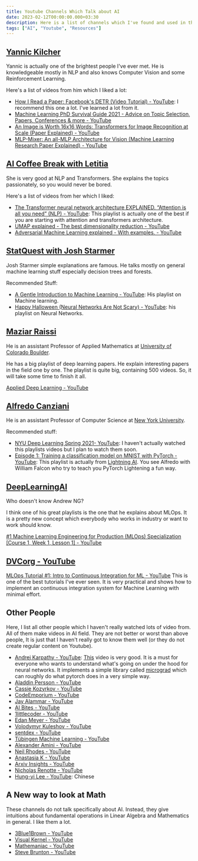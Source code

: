 ```yaml
---
title: Youtube Channels Which Talk about AI
date: 2023-02-12T00:00:00.000+03:30
description: Here is a list of channels which I've found and used in the AI field.
tags: ["AI", "Youtube", "Resources"]
---
```


## [Yannic Kilcher](https://www.youtube.com/c/YannicKilcher)
Yannic is actually one of the brightest people I've ever met. He is knowledgeable mostly in NLP and also knows Computer Vision and some Reinforcement Learning. 

Here's a list of videos from him which I liked a lot:
- [How I Read a Paper: Facebook's DETR (Video Tutorial) - YouTube](https://www.youtube.com/watch?v=Uumd2zOOz60): I recommend this one a lot. I've learned a lot from it. 
- [Machine Learning PhD Survival Guide 2021 - Advice on Topic Selection, Papers, Conferences & more - YouTube](https://www.youtube.com/watch?v=rHQPBqMULXo&list=PL1v8zpldgH3oNcr8es3ov4_4DF8K0Ps6-)
- [An Image is Worth 16x16 Words: Transformers for Image Recognition at Scale (Paper Explained) - YouTube](https://www.youtube.com/watch?v=TrdevFK_am4&t=419s)
- [MLP-Mixer: An all-MLP Architecture for Vision (Machine Learning Research Paper Explained) - YouTube](https://www.youtube.com/watch?v=7K4Z8RqjWIk&t=1098s)

## [AI Coffee Break with Letitia](https://www.youtube.com/@AICoffeeBreak/videos)


She is very good at NLP and Transformers. She explains the topics passionately, so you would never be bored.

Here's a list of videos from her which I liked:
- [The Transformer neural network architecture EXPLAINED. “Attention is all you need” (NLP) - YouTube](https://www.youtube.com/watch?v=FWFA4DGuzSc&list=PLpZBeKTZRGPNdymdEsSSSod5YQ3Vu0sKY): This playlist is actually one of the best if you are starting with attention and transformers architecture. 
- [UMAP explained - The best dimensionality reduction - YouTube](https://www.youtube.com/watch?v=6BPl81wGGP8)
- [Adversarial Machine Learning explained - With examples. - YouTube](https://www.youtube.com/watch?v=YyTyWGUUhmo)

## [StatQuest with Josh Starmer](https://www.youtube.com/c/joshstarmer)

Josh Starmer simple explanations are famous. He talks mostly on general machine learning stuff especially decision trees and forests. 

Recommended Stuff:
- [A Gentle Introduction to Machine Learning - YouTube](https://www.youtube.com/watch?v=Gv9_4yMHFhI&list=PLblh5JKOoLUICTaGLRoHQDuF_7q2GfuJF): His playlist on Machine learning.
- [Happy Halloween (Neural Networks Are Not Scary) - YouTube](https://www.youtube.com/watch?v=zxagGtF9MeU&list=PLblh5JKOoLUIxGDQs4LFFD--41Vzf-ME1): his playlist on Neural Networks. 

## [Maziar Raissi](https://www.youtube.com/@maziarraissi3569)

He is an assistant Professor of Applied Mathematics at [University of Colorado Boulder](https://scholar.google.com/citations?view_op=view_org&hl=en&org=10680603084482565841). 

He has a big playlist of deep learning papers. He explain interesting papers in the field one by one. The playlist is quite big, containing 500 videos. So, it will take some time to finish it all. 

[Applied Deep Learning - YouTube](https://www.youtube.com/playlist?list=PLoEMreTa9CNmuxQeIKWaz7AVFd_ZeAcy4)

## [Alfredo Canziani](https://www.youtube.com/@alfcnz/videos)

He is an assistant Professor of Computer Science at [New York University](https://scholar.google.com/citations?view_op=view_org&hl=en&org=17630047345716507964). 

Recommended stuff:
- [NYU Deep Learning Spring 2021- YouTube](https://www.youtube.com/watch?v=mTtDfKgLm54&list=PLLHTzKZzVU9e6xUfG10TkTWApKSZCzuBI): I haven't actually watched this playlists videos but I plan to watch them soon. 
- [Episode 1: Training a classification model on MNIST with PyTorch - YouTube](https://www.youtube.com/watch?v=OMDn66kM9Qc&list=PLaMu-SDt_RB5hhJKZC5a6HPdlDTawUT3r): This playlist is actually from [Lightning AI](https://www.youtube.com/@PyTorchLightning). You see Alfredo with William Falcon who try to teach you PyTorch Lightening a fun way. 

## [DeepLearningAI](https://youtube.com/@Deeplearningai/)

Who doesn't know Andrew NG? 

I think one of his great playlists is the one that he explains about MLOps. It is a pretty new concept which everybody who works in industry or want to work should know. 

[#1 Machine Learning Engineering for Production (MLOps) Specialization [Course 1, Week 1, Lesson 1] - YouTube](https://www.youtube.com/watch?v=NgWujOrCZFo&list=PLkDaE6sCZn6GMoA0wbpJLi3t34Gd8l0aK)

## [DVCorg - YouTube](https://www.youtube.com/@dvcorg8370)

[MLOps Tutorial #1: Intro to Continuous Integration for ML - YouTube](https://www.youtube.com/watch?v=9BgIDqAzfuA&list=PL7WG7YrwYcnDBDuCkFbcyjnZQrdskFsBz&index=1&pp=iAQB)
This is one of the best tutorials I've ever seen. It is very practical and shows how to implement an continuous integration system for Machine Learning with minimal effort. 
## Other People

Here, I list all other people which I haven't really watched lots of video from. All of them make videos in AI field. They are not better or worst than above people, It is just that I haven't really got to know them well (or they do not create regular content on Youtube).

- [Andrej Karpathy - YouTube](https://www.youtube.com/@AndrejKarpathy/videos): [This](https://www.youtube.com/watch?v=VMj-3S1tku0) video is very good. It is a must for everyone who wants to understand what's going on under the hood for neural networks. It implements a simple library called [micrograd](https://github.com/karpathy/micrograd) which can roughly do what pytorch does in a very simple way.
- [Aladdin Persson - YouTube](https://www.youtube.com/c/AladdinPersson)
- [Cassie Kozyrkov - YouTube](https://www.youtube.com/@datascientific/videos)
- [CodeEmporium - YouTube](https://www.youtube.com/c/CodeEmporium)
- [Jay Alammar - YouTube](https://www.youtube.com/channel/UCmOwsoHty5PrmE-3QhUBfPQ/videos)
- [AI Bites - YouTube](https://www.youtube.com/c/AIBites/videos)
- [1littlecoder - YouTube](https://www.youtube.com/@1littlecoder)
- [Edan Meyer - YouTube](https://www.youtube.com/c/EdanMeyer)
- [Volodymyr Kuleshov - YouTube](https://www.youtube.com/@vkuleshov)
- [sentdex - YouTube](https://www.youtube.com/@sentdex)
- [Tübingen Machine Learning - YouTube](https://www.youtube.com/@TubingenML/videos)
- [Alexander Amini - YouTube](https://www.youtube.com/user/Zan560/videos)
- [Neil Rhodes - YouTube](https://www.youtube.com/channel/UCLH1aUiStr9_1PsgQJPHSFw)
- [Anastasia K - YouTube](https://www.youtube.com/channel/UCbWVgqVWcthADXHgxXJn1bA)
- [Arxiv Insights - YouTube](https://www.youtube.com/c/ArxivInsights/featured)
- [Nicholas Renotte - YouTube](https://www.youtube.com/channel/UCHXa4OpASJEwrHrLeIzw7Yg)
- [Hung-yi Lee - YouTube](https://www.youtube.com/c/HungyiLeeNTU/videos): Chinese

## A New way to look at Math
These channels do not talk specifically about AI. Instead, they give intuitions about fundamental operations in Linear Algebra and Mathematics in general. I like them a lot. 

- [3Blue1Brown - YouTube](https://www.youtube.com/c/3blue1brown)
- [Visual Kernel - YouTube](https://www.youtube.com/@visualkernel4178)
- [Mathemaniac - YouTube](https://www.youtube.com/@mathemaniac)
- [Steve Brunton - YouTube](https://www.youtube.com/@Eigensteve/playlists)